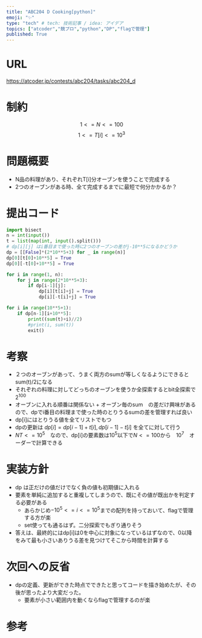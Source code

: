 ```yaml
---
title: "ABC204 D Cooking[python]"
emoji: "✨"
type: "tech" # tech: 技術記事 / idea: アイデア
topics: ["atcoder","競プロ","python","DP","flagで管理"]
published: True
---
```


# URL
https://atcoder.jp/contests/abc204/tasks/abc204_d

# 制約
$$ 1<= N<= 100$$
$$1 <= T[i]<= 10^{3}$$

# 問題概要
- N品の料理があり、それぞれT[i]分オーブンを使うことで完成する
- 2つのオーブンがある時、全て完成するまでに最短で何分かかるか？

# 提出コード
```python
import bisect
n = int(input())
t = list(map(int, input().split()))
# dp[i][j] はi番目まで使った時に2つのオーブンの差がj-10**5になるかどうか
dp = [[False]*(2*10**5+3) for _ in range(n)]
dp[0][t[0]+10**5] = True
dp[0][-t[0]+10**5] = True

for i in range(1, n):
    for j in range(2*10**5+3):
        if dp[i-1][j]:
            dp[i][t[i]+j] = True
            dp[i][-t[i]+j] = True

for i in range(10**5+1):
    if dp[n-1][i+10**5]:
        print((sum(t)+i)//2)
        #print(i, sum(t))
        exit()

```

# 考察
- ２つのオーブンがあって、うまく両方のsumが等しくなるようにできるとsum(t)/2になる
- それぞれの料理に対してどっちのオーブンを使うか全探索するとbit全探索で$2^{100}$
- オーブンに入れる順番は関係ない + オーブン毎のsum　の差だけ興味があるので、dpでi番目の料理まで使った時のとりうるsumの差を管理すれば良い
- dp[i]にはとりうる値を全てリストでもつ
- dpの更新は  $dp[i] = dp[i-1]+t[i],dp[i-1]-t[i]$ を全てに対して行う
- $NT<=10^{5}$　なので、dp[i]の要素数は$10^{5}$以下で$N<=100$から　$10^{7}$　オーダーで計算できる

# 実装方針
- dp は正だけの値だけでなく負の値も初期値に入れる
- 要素を単純に追加すると重複してしまうので、既にその値が既出かを判定する必要がある
  - あらかじめ$-10^{5}<=i<=10^{5}$までの配列を持っておいて、flagで管理する方が楽
  - set使っても通るはず。二分探索でもぎり通りそう
- 答えは、最終的にはdp[i]は0を中心に対象になっているはずなので、0以降をみて最も小さいありうる差を見つけてそこから時間を計算する
# 次回への反省
- dpの定義、更新ができた時点でできたと思ってコードを描き始めたが、その後が思ったより大変だった。
  - 要素が小さい範囲内を動くならflagで管理するのが楽

# 参考
